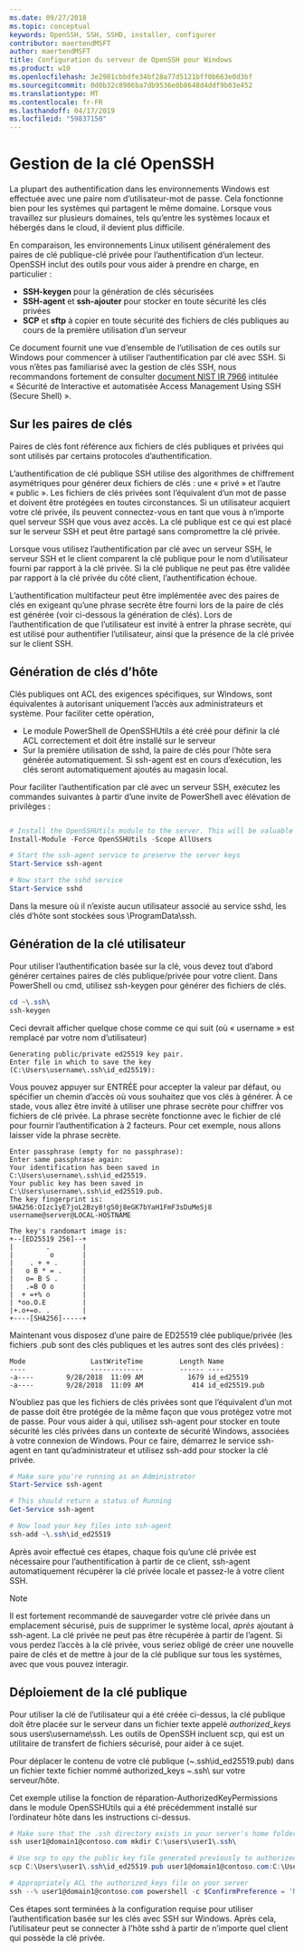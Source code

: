 ```yaml
---
ms.date: 09/27/2018
ms.topic: conceptual
keywords: OpenSSH, SSH, SSHD, installer, configurer
contributor: maertendMSFT
author: maertendMSFT
title: Configuration du serveur de OpenSSH pour Windows
ms.product: w10
ms.openlocfilehash: 3e2981cbbdfe34bf28a77d5121bff0b663e0d3bf
ms.sourcegitcommit: 0d0b32c8986ba7db9536e0b8648d4ddf9b03e452
ms.translationtype: MT
ms.contentlocale: fr-FR
ms.lasthandoff: 04/17/2019
ms.locfileid: "59837150"
---
```

# <a name="openssh-key-management"></a>Gestion de la clé OpenSSH

La plupart des authentification dans les environnements Windows est effectuée avec une paire nom d’utilisateur-mot de passe.
Cela fonctionne bien pour les systèmes qui partagent le même domaine. Lorsque vous travaillez sur plusieurs domaines, tels qu’entre les systèmes locaux et hébergés dans le cloud, il devient plus difficile.

En comparaison, les environnements Linux utilisent généralement des paires de clé publique-clé privée pour l’authentification d’un lecteur.
OpenSSH inclut des outils pour vous aider à prendre en charge, en particulier :

* __SSH-keygen__ pour la génération de clés sécurisées
* __SSH-agent__ et __ssh-ajouter__ pour stocker en toute sécurité les clés privées
* __SCP__ et __sftp__ à copier en toute sécurité des fichiers de clés publiques au cours de la première utilisation d’un serveur

Ce document fournit une vue d’ensemble de l’utilisation de ces outils sur Windows pour commencer à utiliser l’authentification par clé avec SSH. Si vous n’êtes pas familiarisé avec la gestion de clés SSH, nous recommandons fortement de consulter [document NIST IR 7966](http://nvlpubs.nist.gov/nistpubs/ir/2015/NIST.IR.7966.pdf) intitulée « Sécurité de Interactive et automatisée Access Management Using SSH (Secure Shell) ».

## <a name="about-key-pairs"></a>Sur les paires de clés

Paires de clés font référence aux fichiers de clés publiques et privées qui sont utilisés par certains protocoles d’authentification. 

L’authentification de clé publique SSH utilise des algorithmes de chiffrement asymétriques pour générer deux fichiers de clés : une « privé » et l’autre « public ». Les fichiers de clés privées sont l’équivalent d’un mot de passe et doivent être protégées en toutes circonstances. Si un utilisateur acquiert votre clé privée, ils peuvent connectez-vous en tant que vous à n’importe quel serveur SSH que vous avez accès. La clé publique est ce qui est placé sur le serveur SSH et peut être partagé sans compromettre la clé privée.

Lorsque vous utilisez l’authentification par clé avec un serveur SSH, le serveur SSH et le client comparent la clé publique pour le nom d’utilisateur fourni par rapport à la clé privée. Si la clé publique ne peut pas être validée par rapport à la clé privée du côté client, l’authentification échoue. 

L’authentification multifacteur peut être implémentée avec des paires de clés en exigeant qu’une phrase secrète être fourni lors de la paire de clés est générée (voir ci-dessous la génération de clés). Lors de l’authentification de que l’utilisateur est invité à entrer la phrase secrète, qui est utilisé pour authentifier l’utilisateur, ainsi que la présence de la clé privée sur le client SSH. 

## <a name="host-key-generation"></a>Génération de clés d’hôte

Clés publiques ont ACL des exigences spécifiques, sur Windows, sont équivalentes à autorisant uniquement l’accès aux administrateurs et système. Pour faciliter cette opération, 

* Le module PowerShell de OpenSSHUtils a été créé pour définir la clé ACL correctement et doit être installé sur le serveur
* Sur la première utilisation de sshd, la paire de clés pour l’hôte sera générée automatiquement. Si ssh-agent est en cours d’exécution, les clés seront automatiquement ajoutés au magasin local. 

Pour faciliter l’authentification par clé avec un serveur SSH, exécutez les commandes suivantes à partir d’une invite de PowerShell avec élévation de privilèges :

```powershell

# Install the OpenSSHUtils module to the server. This will be valuable when deploying user keys.
Install-Module -Force OpenSSHUtils -Scope AllUsers

# Start the ssh-agent service to preserve the server keys
Start-Service ssh-agent

# Now start the sshd service
Start-Service sshd
```

Dans la mesure où il n’existe aucun utilisateur associé au service sshd, les clés d’hôte sont stockées sous \ProgramData\ssh.


## <a name="user-key-generation"></a>Génération de la clé utilisateur

Pour utiliser l’authentification basée sur la clé, vous devez tout d’abord générer certaines paires de clés publique/privée pour votre client. Dans PowerShell ou cmd, utilisez ssh-keygen pour générer des fichiers de clés.

```powershell
cd ~\.ssh\
ssh-keygen
```

Ceci devrait afficher quelque chose comme ce qui suit (où « username » est remplacé par votre nom d’utilisateur)

```
Generating public/private ed25519 key pair.
Enter file in which to save the key (C:\Users\username\.ssh\id_ed25519):
```

Vous pouvez appuyer sur ENTRÉE pour accepter la valeur par défaut, ou spécifier un chemin d’accès où vous souhaitez que vos clés à générer. À ce stade, vous allez être invité à utiliser une phrase secrète pour chiffrer vos fichiers de clé privée.
La phrase secrète fonctionne avec le fichier de clé pour fournir l’authentification à 2 facteurs. Pour cet exemple, nous allons laisser vide la phrase secrète. 

```
Enter passphrase (empty for no passphrase): 
Enter same passphrase again: 
Your identification has been saved in C:\Users\username\.ssh\id_ed25519.
Your public key has been saved in C:\Users\username\.ssh\id_ed25519.pub.
The key fingerprint is: 
SHA256:OIzc1yE7joL2Bzy8!gS0j8eGK7bYaH1FmF3sDuMeSj8 username@server@LOCAL-HOSTNAME

The key's randomart image is:
+--[ED25519 256]--+
|        .        |
|         o       |
|    . + + .      |
|   o B * = .     |
|   o= B S .      |
|   .=B O o       |
|  + =+% o        |
| *oo.O.E         |
|+.o+=o. .        |
+----[SHA256]-----+
```

Maintenant vous disposez d’une paire de ED25519 clée publique/privée (les fichiers .pub sont des clés publiques et les autres sont des clés privées) :

```
Mode                LastWriteTime         Length Name
----                -------------         ------ ----
-a----        9/28/2018  11:09 AM           1679 id_ed25519
-a----        9/28/2018  11:09 AM            414 id_ed25519.pub
```

N’oubliez pas que les fichiers de clés privées sont que l’équivalent d’un mot de passe doit être protégée de la même façon que vous protégez votre mot de passe.
Pour vous aider à qui, utilisez ssh-agent pour stocker en toute sécurité les clés privées dans un contexte de sécurité Windows, associées à votre connexion de Windows. Pour ce faire, démarrez le service ssh-agent en tant qu’administrateur et utilisez ssh-add pour stocker la clé privée. 

```powershell
# Make sure you're running as an Administrator
Start-Service ssh-agent

# This should return a status of Running
Get-Service ssh-agent

# Now load your key files into ssh-agent
ssh-add ~\.ssh\id_ed25519

```

Après avoir effectué ces étapes, chaque fois qu’une clé privée est nécessaire pour l’authentification à partir de ce client, ssh-agent automatiquement récupérer la clé privée locale et passez-le à votre client SSH.

> [!NOTE]
> Il est fortement recommandé de sauvegarder votre clé privée dans un emplacement sécurisé, puis de supprimer le système local, *après* ajoutant à ssh-agent.
> La clé privée ne peut pas être récupérée à partir de l’agent.
> Si vous perdez l’accès à la clé privée, vous seriez obligé de créer une nouvelle paire de clés et de mettre à jour de la clé publique sur tous les systèmes, avec que vous pouvez interagir.

## <a name="deploying-the-public-key"></a>Déploiement de la clé publique

Pour utiliser la clé de l’utilisateur qui a été créée ci-dessus, la clé publique doit être placée sur le serveur dans un fichier texte appelé *authorized_keys* sous users\username\ssh. Les outils de OpenSSH incluent scp, qui est un utilitaire de transfert de fichiers sécurisé, pour aider à ce sujet.

Pour déplacer le contenu de votre clé publique (~\.ssh\id_ed25519.pub) dans un fichier texte fichier nommé authorized_keys ~\.ssh\ sur votre serveur/hôte.

Cet exemple utilise la fonction de réparation-AuthorizedKeyPermissions dans le module OpenSSHUtils qui a été précédemment installé sur l’ordinateur hôte dans les instructions ci-dessus.

```powershell
# Make sure that the .ssh directory exists in your server's home folder
ssh user1@domain1@contoso.com mkdir C:\users\user1\.ssh\

# Use scp to opy the public key file generated previously to authorized_keys on your server
scp C:\Users\user1\.ssh\id_ed25519.pub user1@domain1@contoso.com:C:\Users\user1\.ssh\authorized_keys

# Appropriately ACL the authorized_keys file on your server  
ssh --% user1@domain1@contoso.com powershell -c $ConfirmPreference = 'None'; Repair-AuthorizedKeyPermission C:\Users\user1\.ssh\authorized_keys
```

Ces étapes sont terminées à la configuration requise pour utiliser l’authentification basée sur les clés avec SSH sur Windows.
Après cela, l’utilisateur peut se connecter à l’hôte sshd à partir de n’importe quel client qui possède la clé privée.

